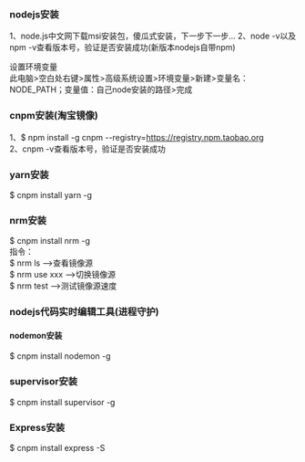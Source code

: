 ### nodejs安装

1、node.js中文网下载msi安装包，傻瓜式安装，下一步下一步...
2、node -v以及npm -v查看版本号，验证是否安装成功(新版本nodejs自带npm)

设置环境变量  
此电脑>空白处右键>属性>高级系统设置>环境变量>新建>变量名：NODE_PATH；变量值：自己node安装的路径>完成

### cnpm安装(淘宝镜像)

1、$ npm install -g cnpm --registry=https://registry.npm.taobao.org  
2、cnpm -v查看版本号，验证是否安装成功  

### yarn安装  

$ cnpm install yarn -g  

### nrm安装  

$ cnpm install nrm -g  
指令：  
$ nrm ls -->查看镜像源  
$ nrm use xxx -->切换镜像源  
$ nrm test -->测试镜像源速度  

### nodejs代码实时编辑工具(进程守护)  

#### nodemon安装
$ cnpm install nodemon -g  

### supervisor安装
$ cnpm install supervisor -g  

### Express安装  
$ cnpm install express -S